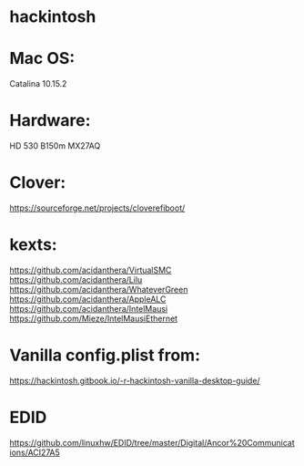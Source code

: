 # hackintosh
# Mac OS:
Catalina 10.15.2

# Hardware:
HD 530 B150m MX27AQ

# Clover:
https://sourceforge.net/projects/cloverefiboot/

# kexts:
https://github.com/acidanthera/VirtualSMC
https://github.com/acidanthera/Lilu
https://github.com/acidanthera/WhateverGreen
https://github.com/acidanthera/AppleALC
https://github.com/acidanthera/IntelMausi
https://github.com/Mieze/IntelMausiEthernet

# Vanilla config.plist from:
https://hackintosh.gitbook.io/-r-hackintosh-vanilla-desktop-guide/

# EDID
https://github.com/linuxhw/EDID/tree/master/Digital/Ancor%20Communications/ACI27A5